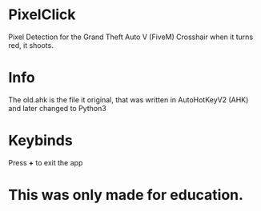 # PixelClick
Pixel Detection for the Grand Theft Auto V (FiveM) Crosshair when it turns red, it shoots.

# Info
The old.ahk is the file it original, that was written in AutoHotKeyV2 (AHK) and later changed to Python3

# Keybinds
Press **+** to exit the app

# This was only made for education.
